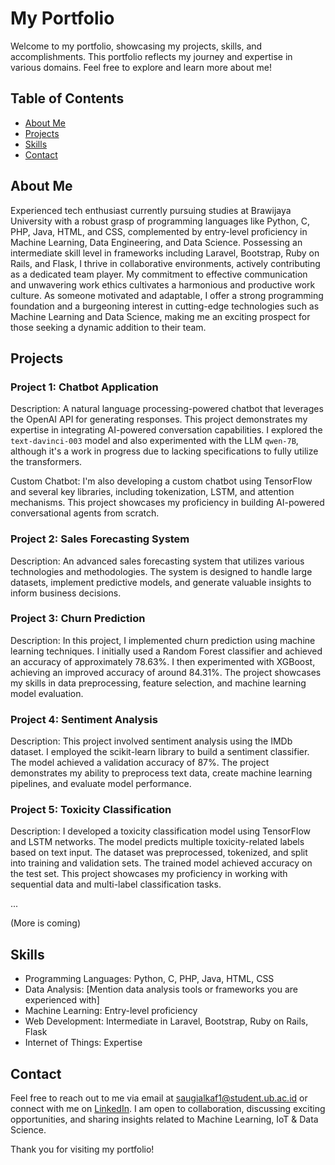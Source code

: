 # My Portfolio

Welcome to my portfolio, showcasing my projects, skills, and accomplishments. This portfolio reflects my journey and expertise in various domains. Feel free to explore and learn more about me!

## Table of Contents

- [About Me](#about-me)
- [Projects](#projects)
- [Skills](#skills)
- [Contact](#contact)

## About Me

Experienced tech enthusiast currently pursuing studies at Brawijaya University with a robust grasp of programming languages like Python, C, PHP, Java, HTML, and CSS, complemented by entry-level proficiency in Machine Learning, Data Engineering, and Data Science. Possessing an intermediate skill level in frameworks including Laravel, Bootstrap, Ruby on Rails, and Flask, I thrive in collaborative environments, actively contributing as a dedicated team player. My commitment to effective communication and unwavering work ethics cultivates a harmonious and productive work culture. As someone motivated and adaptable, I offer a strong programming foundation and a burgeoning interest in cutting-edge technologies such as Machine Learning and Data Science, making me an exciting prospect for those seeking a dynamic addition to their team.

## Projects

### Project 1: Chatbot Application

Description: A natural language processing-powered chatbot that leverages the OpenAI API for generating responses. This project demonstrates my expertise in integrating AI-powered conversation capabilities. I explored the `text-davinci-003` model and also experimented with the LLM `qwen-7B`, although it's a work in progress due to lacking specifications to fully utilize the transformers.

Custom Chatbot:
I'm also developing a custom chatbot using TensorFlow and several key libraries, including tokenization, LSTM, and attention mechanisms. This project showcases my proficiency in building AI-powered conversational agents from scratch.

### Project 2: Sales Forecasting System

Description: An advanced sales forecasting system that utilizes various technologies and methodologies. The system is designed to handle large datasets, implement predictive models, and generate valuable insights to inform business decisions.

### Project 3: Churn Prediction

Description: In this project, I implemented churn prediction using machine learning techniques. I initially used a Random Forest classifier and achieved an accuracy of approximately 78.63%. I then experimented with XGBoost, achieving an improved accuracy of around 84.31%. The project showcases my skills in data preprocessing, feature selection, and machine learning model evaluation.

### Project 4: Sentiment Analysis

Description: This project involved sentiment analysis using the IMDb dataset. I employed the scikit-learn library to build a sentiment classifier. The model achieved a validation accuracy of 87%. The project demonstrates my ability to preprocess text data, create machine learning pipelines, and evaluate model performance.

### Project 5: Toxicity Classification

Description: I developed a toxicity classification model using TensorFlow and LSTM networks. The model predicts multiple toxicity-related labels based on text input. The dataset was preprocessed, tokenized, and split into training and validation sets. The trained model achieved accuracy on the test set. This project showcases my proficiency in working with sequential data and multi-label classification tasks.

...

(More is coming)


## Skills

- Programming Languages: Python, C, PHP, Java, HTML, CSS
- Data Analysis: [Mention data analysis tools or frameworks you are experienced with]
- Machine Learning: Entry-level proficiency
- Web Development: Intermediate in Laravel, Bootstrap, Ruby on Rails, Flask
- Internet of Things: Expertise

## Contact

Feel free to reach out to me via email at saugialkaf1@student.ub.ac.id or connect with me on [LinkedIn]([insert_linkedin_profile_url](https://www.linkedin.com/in/syaugialkaf/)). I am open to collaboration, discussing exciting opportunities, and sharing insights related to Machine Learning, IoT & Data Science.

Thank you for visiting my portfolio!
